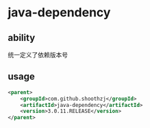 # java-dependency
## ability
统一定义了依赖版本号
## usage
```xml
<parent>
    <groupId>com.github.shoothzj</groupId>
    <artifactId>java-dependency</artifactId>
    <version>3.0.11.RELEASE</version>
</parent>
```